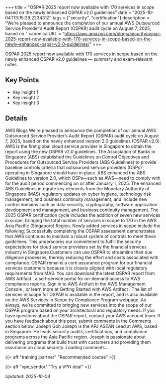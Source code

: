 +++
title = "OSPAR 2025 report now available with 170 services in scope based on the newly enhanced OSPAR v2.0 guidelines"
date = "2025-10-04T13:15:39.223431Z"
tags = ["security", "certification"]
description = "We’re pleased to announce the completion of our annual AWS Outsourced Service Provider’s Audit Report (OSPAR) audit cycle on August 7, 2025, based on "
canonicalURL = "https://aws.amazon.com/blogs/security/ospar-2025-report-now-available-with-170-services-in-scope-based-on-the-newly-enhanced-ospar-v2-0-guidelines/"
+++

OSPAR 2025 report now available with 170 services in scope based on the newly enhanced OSPAR v2.0 guidelines — summary and exam-relevant notes.

## Key Points
- Key insight 1
- Key insight 2
- Key insight 3

## Details
AWS Blogs We’re pleased to announce the completion of our annual AWS Outsourced Service Provider’s Audit Report (OSPAR) audit cycle on August 7, 2025, based on the newly enhanced version 2.0 guidelines (OSPAR v2.0). AWS is the first global cloud service provider in Singapore to obtain the report using the new OSPAR v2.0 guidelines. The Association of Banks in Singapore (ABS) established the Guidelines on Control Objectives and Procedures for Outsourced Service Providers (ABS Guidelines) to provide baseline controls criteria that outsourced service providers (OSPs) operating in Singapore should have in place. ABS enhanced the ABS Guidelines to version 2.0, which OSPs—such as AWS—need to comply with for the audit period commencing on or after January 1, 2025. The enhanced ABS Guidelines integrate key elements from the Monetary Authority of Singapore (MAS) regulatory updates on cyber hygiene, technology risk management, and business continuity management, and include new control domains such as data security, cryptography, software application development and management, and business continuity management. The 2025 OSPAR certification cycle includes the addition of seven new services in scope, bringing the total number of services in scope to 170 in the AWS Asia Pacific (Singapore) Region. Newly added services in scope include the following: Successfully completing the OSPAR assessment demonstrates that AWS continues to maintain a robust system of controls to meet these guidelines. This underscores our commitment to fulfill the security expectations for cloud service providers set by the financial services industry in Singapore.Customers can use OSPAR to streamline their due diligence processes, thereby reducing the effort and costs associated with compliance. OSPAR remains a core assurance program for our financial services customers because it is closely aligned with local regulatory requirements from MAS. You can download the latest OSPAR report from AWS Artifact , a self-service portal for on-demand access to AWS compliance reports. Sign in to AWS Artifact in the AWS Management Console , or learn more at Getting Started with AWS Artifact . The list of services in scope for OSPAR is available in the report, and is also available on the AWS Services in Scope by Compliance Program webpage. As always, we’re committed to bringing new services into the scope of our OSPAR program based on your architectural and regulatory needs. If you have questions about the OSPAR report, contact your AWS account team. If you have feedback about this post, submit comments in the Comments section below. Joseph Goh Joseph is the APJ ASEAN Lead at AWS, based in Singapore. He leads security audits, certifications, and compliance programs across the Asia Pacific region. Joseph is passionate about delivering programs that build trust with customers and providing them assurance on cloud security. Loading comments…



{{< aff "training_partner" "Recommended course" >}}

{{< aff "vpn_vendor" "Try a VPN deal" >}}

*Updated: 2025-10-04*